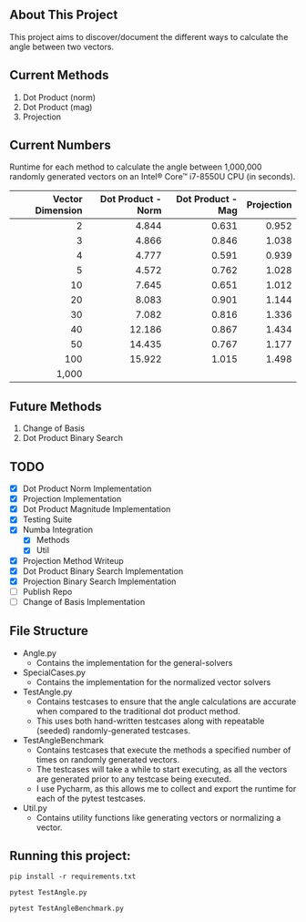 ## About This Project
This project aims to discover/document the different ways to calculate the angle between two vectors.

## Current Methods
1. Dot Product (norm)
2. Dot Product (mag)
3. Projection

## Current Numbers
Runtime for each method to calculate the angle between 1,000,000 randomly generated vectors on an Intel® Core™ i7-8550U CPU
(in seconds).

Vector Dimension|Dot Product - Norm|Dot Product - Mag|Projection
---------------:|-----------------:|----------------:|---------:
2|4.844|0.631|0.952
3|4.866|0.846|1.038
4|4.777|0.591|0.939
5|4.572|0.762|1.028
10|7.645|0.651|1.012
20|8.083|0.901|1.144
30|7.082|0.816|1.336
40|12.186|0.867|1.434
50|14.435|0.767|1.177
100|15.922|1.015|1.498
1,000|

## Future Methods
1. Change of Basis
2. Dot Product Binary Search

## TODO
- [X] Dot Product Norm Implementation
- [X] Projection Implementation
- [X] Dot Product Magnitude Implementation
- [X] Testing Suite
- [X] Numba Integration
  - [X] Methods
  - [X] Util
- [X] Projection Method Writeup
- [X] Dot Product Binary Search Implementation
- [X] Projection Binary Search Implementation
- [ ] Publish Repo
- [ ] Change of Basis Implementation

## File Structure
 - Angle.py
    - Contains the implementation for the general-solvers
 - SpecialCases.py
    - Contains the implementation for the normalized vector solvers
 - TestAngle.py
    - Contains testcases to ensure that the angle calculations are accurate when compared to the traditional dot product method.
    - This uses both hand-written testcases along with repeatable (seeded) randomly-generated testcases.
 - TestAngleBenchmark
    - Contains testcases that execute the methods a specified number of times on randomly generated vectors.
    - The testcases will take a while to start executing, as all the vectors are generated prior to any testcase being executed.
    - I use Pycharm, as this allows me to collect and export the runtime for each of the pytest testcases.
 - Util.py
    - Contains utility functions like generating vectors or normalizing a vector.

## Running this project:
`pip install -r requirements.txt`

`pytest TestAngle.py`

`pytest TestAngleBenchmark.py`
